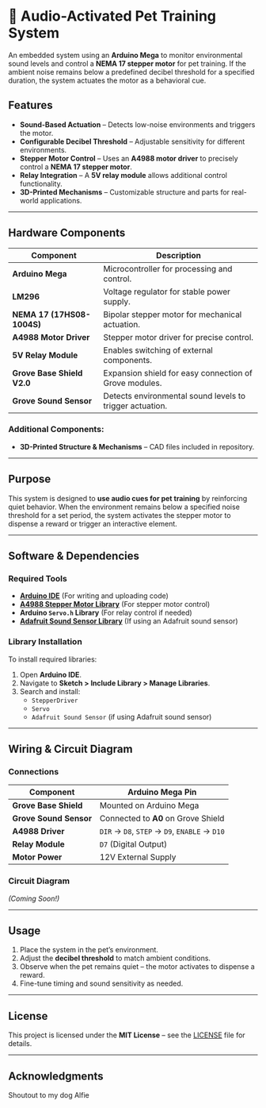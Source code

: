 # 🐾 Audio-Activated Pet Training System

An embedded system using an **Arduino Mega** to monitor environmental sound levels and control a **NEMA 17 stepper motor** for pet training. If the ambient noise remains below a predefined decibel threshold for a specified duration, the system actuates the motor as a behavioral cue.

## Features
- **Sound-Based Actuation** – Detects low-noise environments and triggers the motor.
- **Configurable Decibel Threshold** – Adjustable sensitivity for different environments.
- **Stepper Motor Control** – Uses an **A4988 motor driver** to precisely control a **NEMA 17 stepper motor**.
- **Relay Integration** – A **5V relay module** allows additional control functionality.
- **3D-Printed Mechanisms** – Customizable structure and parts for real-world applications.

---

## Hardware Components
| Component                  | Description |
|----------------------------|-------------|
| **Arduino Mega**           | Microcontroller for processing and control. |
| **LM296**                  | Voltage regulator for stable power supply. |
| **NEMA 17 (17HS08-1004S)** | Bipolar stepper motor for mechanical actuation. |
| **A4988 Motor Driver**     | Stepper motor driver for precise control. |
| **5V Relay Module**        | Enables switching of external components. |
| **Grove Base Shield V2.0** | Expansion shield for easy connection of Grove modules. |
| **Grove Sound Sensor**     | Detects environmental sound levels to trigger actuation. |

### Additional Components:
- **3D-Printed Structure & Mechanisms** – CAD files included in repository.

---

## Purpose
This system is designed to **use audio cues for pet training** by reinforcing quiet behavior. When the environment remains below a specified noise threshold for a set period, the system activates the stepper motor to dispense a reward or trigger an interactive element.

---

## Software & Dependencies
### **Required Tools**
- **[Arduino IDE](https://www.arduino.cc/en/software)** (For writing and uploading code)
- **[A4988 Stepper Motor Library](https://github.com/laurb9/StepperDriver)** (For stepper motor control)
- **Arduino `Servo.h` Library** (For relay control if needed)
- **[Adafruit Sound Sensor Library](https://github.com/adafruit/Adafruit_Sound_Sensor)** (If using an Adafruit sound sensor)

### **Library Installation**
To install required libraries:
1. Open **Arduino IDE**.
2. Navigate to **Sketch > Include Library > Manage Libraries**.
3. Search and install:
   - `StepperDriver`
   - `Servo`
   - `Adafruit Sound Sensor` (if using Adafruit sound sensor)

---

## Wiring & Circuit Diagram
### **Connections**
| Component         | Arduino Mega Pin |
|------------------|----------------|
| **Grove Base Shield** | Mounted on Arduino Mega |
| **Grove Sound Sensor** | Connected to **A0** on Grove Shield |
| **A4988 Driver** | `DIR` → `D8`, `STEP` → `D9`, `ENABLE` → `D10` |
| **Relay Module** | `D7` (Digital Output) |
| **Motor Power** | 12V External Supply |

### **Circuit Diagram**
*(Coming Soon!)* <!--*(Or use Fritzing to create a wiring diagram.)*-->

---
<!--
## 🔧 Installation & Setup
1. **Connect Hardware:** Wire the Arduino, motor, and sensors as per the circuit diagram.
2. **Upload Code:** Use the Arduino IDE to upload `main.ino` to the **Arduino Mega**.
3. **Adjust Sensitivity:** Modify the `DECIBEL_THRESHOLD` value in the code to set the noise level.
4. **Test the System:** Observe motor actuation when the environment remains quiet.

```cpp
#define SOUND_SENSOR A0
#define DECIBEL_THRESHOLD 50  // Adjust based on environment
#define ACTUATION_DELAY 5000  // 5 seconds of silence before activation

void setup() {
    pinMode(SOUND_SENSOR, INPUT);
    Serial.begin(9600);
}

void loop() {
    int soundLevel = analogRead(SOUND_SENSOR);
    Serial.println(soundLevel);

    if (soundLevel < DECIBEL_THRESHOLD) {
        delay(ACTUATION_DELAY);
        // Code to actuate motor
    }
}
```

---
-->

## Usage
1. Place the system in the pet’s environment.
2. Adjust the **decibel threshold** to match ambient conditions.
3. Observe when the pet remains quiet – the motor activates to dispense a reward.
4. Fine-tune timing and sound sensitivity as needed.

---
<!--
## Troubleshooting
| Issue                         | Solution                                              |
|-------------------------------|-------------------------------------------------------|
| **Motor Not Moving**          | Check A4988 wiring and power connections.             |
| **Too Many False Triggers**   | Increase the **DECIBEL_THRESHOLD** value in the code. |
| **Relay Not Switching**       | Ensure proper wiring and check **D7** output in code. |

--- -->

## License
This project is licensed under the **MIT License** – see the [LICENSE](LICENSE) file for details.

---

## Acknowledgments
Shoutout to my dog Alfie

